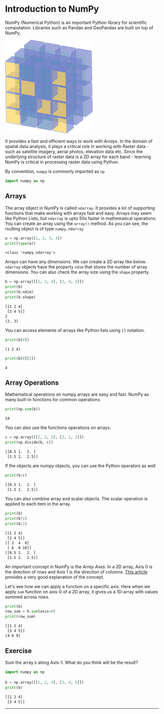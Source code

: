 # Introduction to NumPy

NumPy (Numerical Python) is an important Python library for scientific computation. Libraries such as Pandas and GeoPandas are built on top of NumPy. 

![NumPy Logo](images/python_foundation/numpy.png)

It provides a fast and efficient ways to work with *Arrays*. In the domain of spatial data analysis, it plays a critical role in working with Raster data - such as satellite imagery, aerial photos, elevation data etc. Since the underlying structure of raster data is a 2D array for each band - learning NumPy is critical in processing raster data using Python.

By convention, `numpy` is commonly imported as `np`


```python
import numpy as np
```

## Arrays

The array object in NumPy is called `ndarray`. It provides a lot of supporting functions that make working with arrays fast and easy. Arrays may seem like Python Lists, but `ndarray` is upto 50x faster in mathematical operations. You can create an array using the `array()` method. As you can see, the rsulting object is of type `numpy.ndarray`


```python
a = np.array([1, 2, 3, 4])
print(type(a))
```

    <class 'numpy.ndarray'>


Arrays can have any *dimensions*. We can create a 2D array like below. `ndarray` objects have the property `ndim` that stores the number of array dimensions. You can also check the array size using the `shape` property.


```python
b = np.array([[1, 2, 4], [3, 4, 5]])
print(b)
print(b.ndim)
print(b.shape)
```

    [[1 2 4]
     [3 4 5]]
    2
    (2, 3)


You can access elements of arrays like Python lists using `[]` notation.


```python
print(b[0])
```

    [1 2 4]



```python
print(b[0][2])
```

    4


## Array Operations

Mathematical operations on numpy arrays are easy and fast. NumPy as many built-in functions for common operations.


```python
print(np.sum(b))
```

    19


You can also use the functions operations on arrays. 


```python
c = np.array([[2, 2, 2], [2, 2, 2]])
print(np.divide(b, c))
```

    [[0.5 1.  2. ]
     [1.5 2.  2.5]]


If the objects are numpy objects, you can use the Python operators as well


```python
print(b/c)
```

    [[0.5 1.  2. ]
     [1.5 2.  2.5]]


You can also combine array and scalar objects. The scalar operation is applied to each item in the array.


```python
print(b)
print(b*2)
print(b/2)
```

    [[1 2 4]
     [3 4 5]]
    [[ 2  4  8]
     [ 6  8 10]]
    [[0.5 1.  2. ]
     [1.5 2.  2.5]]


An important concept in NumPy is the *Array Axes*. In a 2D array, Axis 0 is the direction of rows and Axis 1 is the direction of columns. [This article](https://www.sharpsightlabs.com/blog/numpy-axes-explained/) provides a very good explanation of the concept.

Let's see how we can apply a function on a specific axis. Here when we apply `sum` function on axis-0 of a 2D array, it gives us a 1D-array with values summed across rows.


```python
print(b)
row_sum = b.sum(axis=0)
print(row_sum)
```

    [[1 2 4]
     [3 4 5]]
    [4 6 9]


## Exercise

Sum the array `b` along Axis-1. What do you think will be the result?


```python
import numpy as np

b = np.array([[1, 2, 4], [3, 4, 5]])
print(b)
```

    [[1 2 4]
     [3 4 5]]


----
